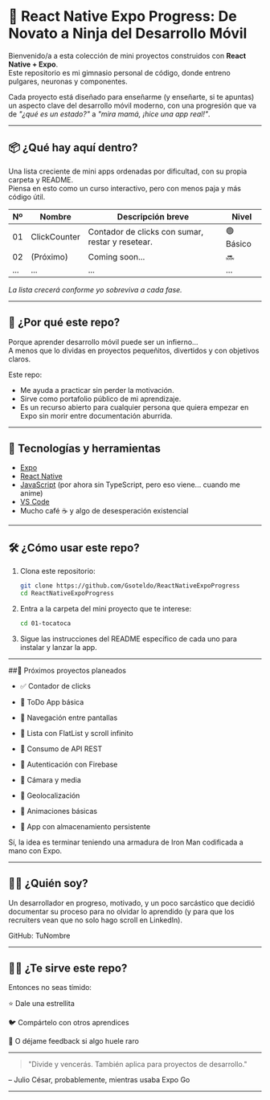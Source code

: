# 🚀 React Native Expo Progress: De Novato a Ninja del Desarrollo Móvil

Bienvenido/a a esta colección de mini proyectos construidos con **React Native + Expo**.  
Este repositorio es mi gimnasio personal de código, donde entreno pulgares, neuronas y componentes.

Cada proyecto está diseñado para enseñarme (y enseñarte, si te apuntas) un aspecto clave del desarrollo móvil moderno, con una progresión que va de *"¿qué es un estado?"* a *"mira mamá, ¡hice una app real!"*.

---

## 📦 ¿Qué hay aquí dentro?

Una lista creciente de mini apps ordenadas por dificultad, con su propia carpeta y README.  
Piensa en esto como un curso interactivo, pero con menos paja y más código útil.

| Nº | Nombre            | Descripción breve                                 | Nivel     |
|----|-------------------|----------------------------------------------------|-----------|
| 01 | ClickCounter       | Contador de clicks con sumar, restar y resetear. | 🟢 Básico |
| 02 | (Próximo)         | Coming soon...                                     | 🔜        |
| ...| ...               | ...                                                | ...       |

*La lista crecerá conforme yo sobreviva a cada fase.*

---

## 🎯 ¿Por qué este repo?

Porque aprender desarrollo móvil puede ser un infierno…  
A menos que lo dividas en proyectos pequeñitos, divertidos y con objetivos claros.

Este repo:

- Me ayuda a practicar sin perder la motivación.
- Sirve como portafolio público de mi aprendizaje.
- Es un recurso abierto para cualquier persona que quiera empezar en Expo sin morir entre documentación aburrida.

---

## 🧠 Tecnologías y herramientas

- [Expo](https://expo.dev/)
- [React Native](https://reactnative.dev/)
- [JavaScript](https://developer.mozilla.org/es/docs/Web/JavaScript) (por ahora sin TypeScript, pero eso viene... cuando me anime)
- [VS Code](https://code.visualstudio.com/)
- Mucho café ☕ y algo de desesperación existencial

---

## 🛠️ ¿Cómo usar este repo?

1. Clona este repositorio:

   ```bash
   git clone https://github.com/Gsoteldo/ReactNativeExpoProgress
   cd ReactNativeExpoProgress
   ```


2. Entra a la carpeta del mini proyecto que te interese:

   ```bash
   cd 01-tocatoca
   ```


3. Sigue las instrucciones del README específico de cada uno para instalar y lanzar la app.




---

##🧪 Próximos proyectos planeados

- ✅ Contador de clicks

- 🔲 ToDo App básica

- 🔲 Navegación entre pantallas

- 🔲 Lista con FlatList y scroll infinito

- 🔲 Consumo de API REST

- 🔲 Autenticación con Firebase

- 🔲 Cámara y media

- 🔲 Geolocalización

- 🔲 Animaciones básicas

- 🔲 App con almacenamiento persistente


Sí, la idea es terminar teniendo una armadura de Iron Man codificada a mano con Expo.


---

## 🙋‍♂️ ¿Quién soy?

Un desarrollador en progreso, motivado, y un poco sarcástico que decidió documentar su proceso para no olvidar lo aprendido (y para que los recruiters vean que no solo hago scroll en LinkedIn).

GitHub: TuNombre


---

## 🧙‍♂️ ¿Te sirve este repo?

Entonces no seas tímido:

⭐ Dale una estrellita

🐦 Compártelo con otros aprendices

💬 O déjame feedback si algo huele raro



---

> "Divide y vencerás. También aplica para proyectos de desarrollo."

– Julio César, probablemente, mientras usaba Expo Go

---
